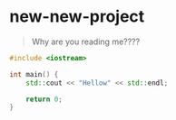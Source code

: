 # new-new-project
> Why are you reading me????

```cpp
#include <iostream>

int main() {
    std::cout << "Hellow" << std::endl;

    return 0;
}
```
